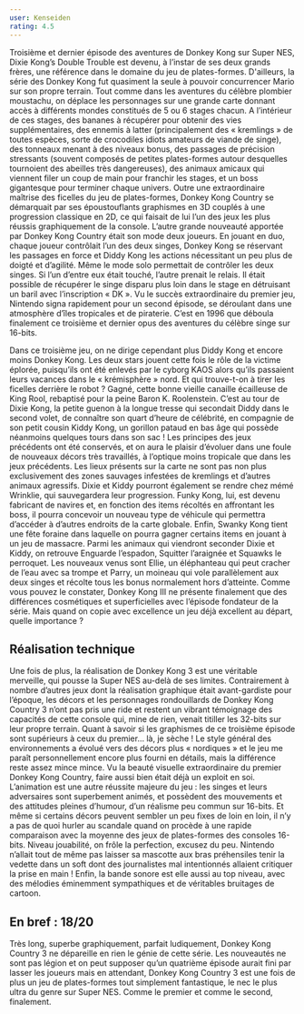 ```yaml
---
user: Kenseiden
rating: 4.5
---
```

Troisième et dernier épisode des aventures de Donkey Kong sur Super NES, Dixie Kong’s Double Trouble est devenu, à l’instar de ses deux grands frères, une référence dans le domaine du jeu de plates-formes. D'ailleurs, la série des Donkey Kong fut quasiment la seule à pouvoir concurrencer Mario sur son propre terrain. Tout comme dans les aventures du célèbre plombier moustachu, on déplace les personnages sur une grande carte donnant accès à différents mondes constitués de 5 ou 6 stages chacun. A l’intérieur de ces stages, des bananes à récupérer pour obtenir des vies supplémentaires, des ennemis à latter (principalement des « kremlings » de toutes espèces, sorte de crocodiles idiots amateurs de viande de singe), des tonneaux menant à des niveaux bonus, des passages de précision stressants (souvent composés de petites plates-formes autour desquelles tournoient des abeilles très dangereuses), des animaux amicaux qui viennent filer un coup de main pour franchir les stages, et un boss gigantesque pour terminer chaque univers. Outre une extraordinaire maîtrise des ficelles du jeu de plates-formes, Donkey Kong Country se démarquait par ses époustouflants graphismes en 3D couplés à une progression classique en 2D, ce qui faisait de lui l’un des jeux les plus réussis graphiquement de la console. L’autre grande nouveauté apportée par Donkey Kong Country était son mode deux joueurs. En jouant en duo, chaque joueur contrôlait l’un des deux singes, Donkey Kong se réservant les passages en force et Diddy Kong les actions nécessitant un peu plus de doigté et d’agilité. Même le mode solo permettait de contrôler les deux singes. Si l’un d’entre eux était touché, l’autre prenait le relais. Il était possible de récupérer le singe disparu plus loin dans le stage en détruisant un baril avec l’inscription « DK ». Vu le succès extraordinaire du premier jeu, Nintendo signa rapidement pour un second épisode, se déroulant dans une atmosphère d’îles tropicales et de piraterie. C’est en 1996 que déboula finalement ce troisième et dernier opus des aventures du célèbre singe sur 16-bits.

Dans ce troisième jeu, on ne dirige cependant plus Diddy Kong et encore moins Donkey Kong. Les deux stars jouent cette fois le rôle de la victime éplorée, puisqu’ils ont été enlevés par le cyborg KAOS alors qu’ils passaient leurs vacances dans le « krémisphère » nord. Et qui trouve-t-on à tirer les ficelles derrière le robot ? Gagné, cette bonne vieille canaille écailleuse de King Rool, rebaptisé pour la peine Baron K. Roolenstein. C’est au tour de Dixie Kong, la petite guenon à la longue tresse qui secondait Diddy dans le second volet, de connaître son quart d’heure de célébrité, en compagnie de son petit cousin Kiddy Kong, un gorillon pataud en bas âge qui possède néanmoins quelques tours dans son sac ! Les principes des jeux précédents ont été conservés, et on aura le plaisir d’évoluer dans une foule de nouveaux décors très travaillés, à l’optique moins tropicale que dans les jeux précédents. Les lieux présents sur la carte ne sont pas non plus exclusivement des zones sauvages infestées de kremlings et d’autres animaux agressifs. Dixie et Kiddy pourront également se rendre chez mémé Wrinklie, qui sauvegardera leur progression. Funky Kong, lui, est devenu fabricant de navires et, en fonction des items récoltés en affrontant les boss, il pourra concevoir un nouveau type de véhicule qui permettra d’accéder à d’autres endroits de la carte globale. Enfin, Swanky Kong tient une fête foraine dans laquelle on pourra gagner certains items en jouant à un jeu de massacre. Parmi les animaux qui viendront seconder Dixie et Kiddy, on retrouve Enguarde l’espadon, Squitter l’araignée et Squawks le perroquet. Les nouveaux venus sont Ellie, un éléphanteau qui peut cracher de l’eau avec sa trompe et Parry, un moineau qui vole parallèlement aux deux singes et récolte tous les bonus normalement hors d’atteinte. Comme vous pouvez le constater, Donkey Kong III ne présente finalement que des différences cosmétiques et superficielles avec l’épisode fondateur de la série. Mais quand on copie avec excellence un jeu déjà excellent au départ, quelle importance ?

## Réalisation technique
Une fois de plus, la réalisation de Donkey Kong 3 est une véritable merveille, qui pousse la Super NES
au-delà de ses limites. Contrairement à nombre d’autres jeux dont la réalisation graphique était avant-gardiste
pour l’époque, les décors et les personnages rondouillards de Donkey Kong Country 3 n’ont pas pris une ride
et restent un vibrant témoignage des capacités de cette console qui, mine de rien, venait titiller les
32-bits sur leur propre terrain. Quant à savoir si les graphismes de ce troisième épisode sont supérieurs
à ceux du premier… là, je sèche ! Le style général des environnements a évolué vers des décors plus
« nordiques » et le jeu me paraît personnellement encore plus fourni en détails, mais la différence
reste assez mince mince. Vu la beauté visuelle extraordinaire du premier Donkey Kong Country, faire aussi
bien était déjà un exploit en soi. L’animation est une autre réussite majeure du jeu : les singes et leurs
adversaires sont superbement animés, et possèdent des mouvements et des attitudes pleines d’humour,
d’un réalisme peu commun sur 16-bits. Et même si certains décors peuvent sembler un peu fixes de loin
en loin, il n’y a pas de quoi hurler au scandale quand on procède à une rapide comparaison avec la moyenne
des jeux de plates-formes des consoles 16-bits. Niveau jouabilité, on frôle la perfection, excusez du peu.
Nintendo n’allait tout de même pas laisser sa mascotte aux bras préhensiles tenir la vedette dans un soft
dont des journalistes mal intentionnés allaient critiquer la prise en main ! Enfin, la bande sonore est
elle aussi au top niveau, avec des mélodies éminemment sympathiques et de véritables bruitages de cartoon.

## En bref : 18/20
Très long, superbe graphiquement, parfait ludiquement, Donkey Kong Country 3 ne dépareille en rien le génie de cette série. Les nouveautés ne sont pas légion et on peut supposer qu’un quatrième épisode aurait fini par lasser les joueurs mais en attendant, Donkey Kong Country 3 est une fois de plus un jeu de plates-formes tout simplement fantastique, le nec le plus ultra du genre sur Super NES. Comme le premier et comme le second, finalement.